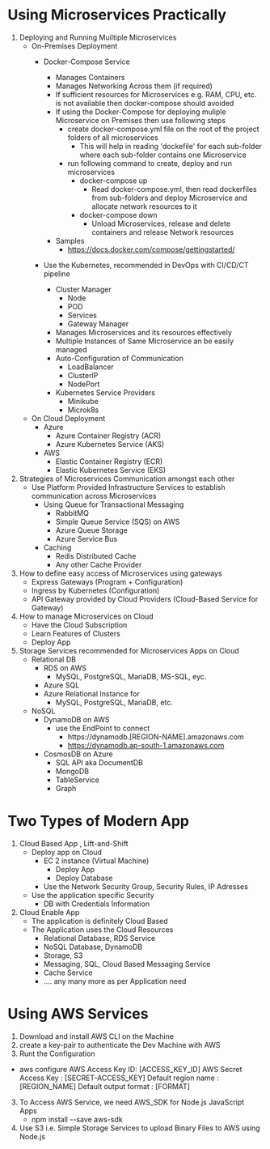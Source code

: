 # Using Microservices Practically 
1. Deploying and Running Muiltiple Microservices
    - On-Premises Deployment
        - Docker-Compose Service    
            - Manages Containers
            - Manages Networking Across them (if required)
            - If sufficient resources for Microservices e.g. RAM, CPU, etc. is not available then docker-compose should avoided
            - If using the Docker-Compose for deploying muliple Microservice on Premises then use following steps
                - create docker-compose.yml file on the root of the project folders of all microservices
                    - This will help in reading 'dockefile' for each sub-folder where each sub-folder contains one Microservice 
                - run following command to create, deploy and run microservices
                    - docker-compose up     
                        - Read docker-compose.yml, then read dockerfiles from sub-folders and deploy Microservice and allocate network resources to it
                    - docker-compose down     
                        - Unload Microservices, release and delete containers and release Network resources
            - Samples
                - https://docs.docker.com/compose/gettingstarted/                 

        - Use the Kubernetes, recommended in DevOps with CI/CD/CT pipeline
            - Cluster Manager
                - Node
                - POD
                - Services
                - Gateway Manager
            - Manages Microservices and its resources effectively
            - Multiple Instances of Same Microservice an be easily managed
            - Auto-Configuration of Communication
                - LoadBalancer
                - ClusterIP
                - NodePort     
            - Kubernetes Service Providers
                - Minikube
                - Microk8s
    - On Cloud Deployment 
        - Azure
            - Azure Container Registry (ACR)
            - Azure Kubernetes Service (AKS)
        - AWS
            - Elastic Container Registry (ECR)
            - Elastic Kubernetes Service (EKS)    
2. Strategies of Microservices Communication amongst each other
    - Use Platform Provided Infrastructure Services to establish communication across Microservices
        - Using Queue for Transactional Messaging
            - RabbitMQ
            - Simple Queue Service (SQS) on AWS
            - Azure Queue Storage
            - Azure Service Bus 
        - Caching
            - Redis Distributed Cache
            - Any other Cache Provider    
3. How to define easy access of Microservices using gateways
    - Express Gateways (Program + Configuration)
    - Ingress by Kubernetes (Configuration)
    - API Gateway provided by Cloud Providers (Cloud-Based Service for Gateway) 
4. How to manage Microservices on Cloud
    - Have the Cloud Subscription
    - Learn Features of Clusters
    - Deploy App
5. Storage Services recommended for Microservices Apps on Cloud
    - Relational DB
        - RDS on AWS
            - MySQL, PostgreSQL, MariaDB, MS-SQL, eyc.
        - Azure SQL
        - Azure Relational Instance for
            - MySQL, PostgreSQL, MariaDB, etc.
    - NoSQL
        - DynamoDB on AWS
            - use the EndPoint to connect
                - https://dynamodb.[REGION-NAME].amazonaws.com
                - https://dynamodb.ap-south-1.amazonaws.com
        - CosmosDB on Azure
            - SQL API aka DocumentDB
            - MongoDB
            - TableService
            - Graph             

# Two Types of Modern App
1. Cloud Based App , Lift-and-Shift
    - Deploy app on Cloud
        - EC 2 instance (Virtual Machine)
            - Deploy App
            - Deploy Database
        - Use the Network Security Group, Security Rules, IP Adresses     
    - Use the application specific Security
        - DB with Credentials Information        
2. Cloud Enable App
    - The application is definitely Cloud Based
    - The Application uses the Cloud Resources
        - Relational Database, RDS Service
        - NoSQL Database, DynamoDB
        - Storage, S3
        - Messaging, SQL, Cloud Based Messaging Service
        - Cache Service
        - .... any many more as per Application need
# Using AWS Services

1. Download and install AWS CLI on the Machine
2. create a key-pair to authenticate the Dev Machine with AWS
3. Runt the Configuration
  - aws configure
AWS Access Key ID: [ACCESS_KEY_ID]
AWS Secret Access Key :  [SECRET-ACCESS_KEY]
Default region name : [REGION_NAME]
Default output format : [FORMAT]
 
3. To Access AWS Service, we need AWS_SDK for Node.js JavaScript Apps
    - npm install --save aws-sdk
4. Use S3 i.e. Simple Storage Services to upload Binary Files to AWS using Node.js      